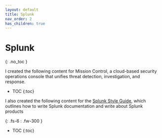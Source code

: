 ```yaml
---
layout: default
title: Splunk
nav_order: 2
has_children: true
---
```


# Splunk
{: .no_toc }

I created the following content for Mission Control, a cloud-based security operations console that unifies threat detection, investigation, and response.

- TOC
{:toc}

I also created the following content for the [Splunk Style Guide](https://docs.splunk.com/Documentation/StyleGuide/current/StyleGuide/Howtouse), which outlines how to write Splunk documentation and write about Splunk products

{: .fs-6 : .fw-300 }

- TOC
{:toc}
